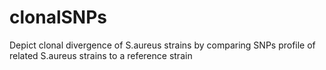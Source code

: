 clonalSNPs
==========
Depict clonal divergence of S.aureus strains by comparing SNPs profile of related S.aureus strains to a reference strain

